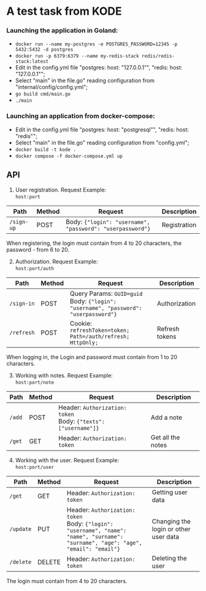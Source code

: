 # A test task from KODE

### Launching the application in Goland:
- `docker run --name my-postgres -e POSTGRES_PASSWORD=12345 -p 5432:5432 -d postgres`  
- `docker run -p 6379:6379 --name my-redis-stack redis/redis-stack:latest`  
- Edit in the config.yml file "postgres: host: "127.0.0.1"", "redis: host: "127.0.0.1"";  
- Select "main" in the file.go" reading configuration from "internal/config/config.yml";  
- `go build cmd/main.go`  
- `./main`  

### Launching an application from docker-compose:
- Edit in the config.yml file "postgres: host: "postgresql"", "redis: host: "redis"";  
- Select "main" in the file.go" reading configuration from "config.yml";  
- `docker build -t kode .`  
- `docker compose -f docker-compose.yml up`  

## API

1) User registration. Request Example:  
   `host:port`

| Path       | Method | Request                                                   | Description  |
|------------|--------|-----------------------------------------------------------|--------------|
| `/sign-up` | POST   | Body: `{"login": "username", "password": "userpassword"}` | Registration |

When registering, the login must contain from 4 to 20 characters, the password - from 6 to 20.  

2) Authorization. Request Example:  
   `host:port/auth`

| Path       | Method | Request                                                                                 | Description    |
|------------|--------|-----------------------------------------------------------------------------------------|----------------|
| `/sign-in` | POST   | Query Params: `GUID=guid`<br/>Body: `{"login": "username", "password": "userpassword"}` | Authorization  |
| `/refresh` | POST   | Cookie: `refreshToken=token; Path=/auth/refresh; HttpOnly;`                             | Refresh tokens |
 
When logging in, the Login and password must contain from 1 to 20 characters.  

3) Working with notes. Request Example:  
   `host:port/note`

| Path   | Method | Request                                                            | Description       |
|--------|--------|--------------------------------------------------------------------|-------------------|
| `/add` | POST   | Header: `Authorization: token`<br/>Body: `{"texts": ["username"]}` | Add a note        |
| `/get` | GET    | Header: `Authorization: token`                                     | Get all the notes |


4) Working with the user. Request Example:  
   `host:port/user`

| Path      | Method | Request                                                                                                                                | Description                           |
|-----------|--------|----------------------------------------------------------------------------------------------------------------------------------------|---------------------------------------|
| `/get`    | GET    | Header: `Authorization: token`                                                                                                         | Getting user data                     |
| `/update` | PUT    | Header: `Authorization: token`<br/>Body: `{"login": "username", "name": "name", "surname": "surname", "age": "age", "email": "email"}` | Changing the login or other user data |
| `/delete` | DELETE | Header: `Authorization: token`                                                                                                         | Deleting the user                     |

The login must contain from 4 to 20 characters.